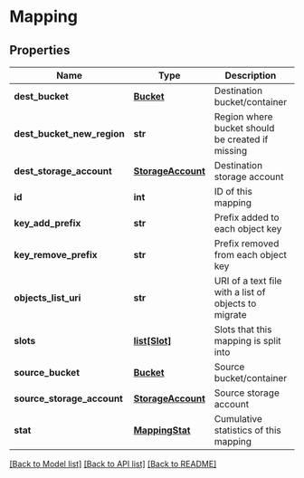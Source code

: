 # Mapping

## Properties
Name | Type | Description | Notes
------------ | ------------- | ------------- | -------------
**dest_bucket** | [**Bucket**](Bucket.md) | Destination bucket/container | 
**dest_bucket_new_region** | **str** | Region where bucket should be created if missing | [optional] 
**dest_storage_account** | [**StorageAccount**](StorageAccount.md) | Destination storage account | 
**id** | **int** | ID of this mapping | 
**key_add_prefix** | **str** | Prefix added to each object key | [optional] 
**key_remove_prefix** | **str** | Prefix removed from each object key | [optional] 
**objects_list_uri** | **str** | URI of a text file with a list of objects to migrate | [optional] 
**slots** | [**list[Slot]**](Slot.md) | Slots that this mapping is split into | 
**source_bucket** | [**Bucket**](Bucket.md) | Source bucket/container | 
**source_storage_account** | [**StorageAccount**](StorageAccount.md) | Source storage account | 
**stat** | [**MappingStat**](MappingStat.md) | Cumulative statistics of this mapping | 

[[Back to Model list]](../README.md#documentation-for-models) [[Back to API list]](../README.md#documentation-for-api-endpoints) [[Back to README]](../README.md)


